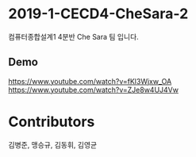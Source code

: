﻿# 2019-1-CECD4-CheSara-2
컴퓨터종합설계1 4분반 Che Sara 팀 입니다.

## Demo
https://www.youtube.com/watch?v=fKl3Wjxw_OA  
https://www.youtube.com/watch?v=ZJe8w4UJ4Vw

# Contributors
김병준, 맹승규, 김동휘, 김영균